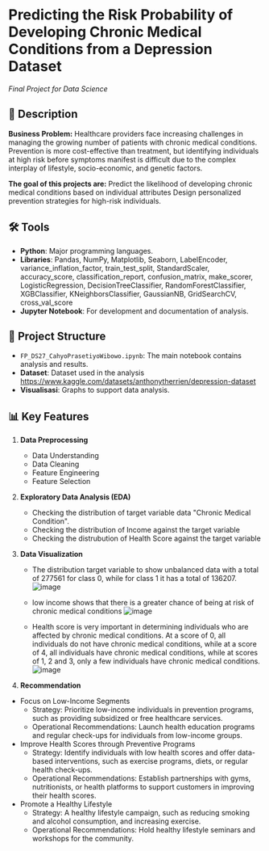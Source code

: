 # Predicting the Risk Probability of Developing Chronic Medical Conditions from a Depression Dataset
_Final Project for Data Science_

## 📜 Description 
**Business Problem:**
Healthcare providers face increasing challenges in managing the growing number of patients with chronic medical conditions. Prevention is more cost-effective than treatment, but identifying individuals at high risk before symptoms manifest is difficult due to the complex interplay of lifestyle, socio-economic, and genetic factors.

**The goal of this projects are:**
Predict the likelihood of developing chronic medical conditions based on individual attributes
Design personalized prevention strategies for high-risk individuals.  

## 🛠️ Tools  
- **Python**: Major programming languages.  
- **Libraries**: Pandas, NumPy, Matplotlib, Seaborn, LabelEncoder, variance_inflation_factor, train_test_split,
                 StandardScaler, accuracy_score, classification_report, confusion_matrix, make_scorer,
                 LogisticRegression, DecisionTreeClassifier, RandomForestClassifier, XGBClassifier, KNeighborsClassifier,
                 GaussianNB, GridSearchCV, cross_val_score  
- **Jupyter Notebook**: For development and documentation of analysis.  

## 📂 Project Structure 
- `FP_DS27_CahyoPrasetiyoWibowo.ipynb`: The main notebook contains analysis and results.  
- **Dataset**: Dataset used in the analysis https://www.kaggle.com/datasets/anthonytherrien/depression-dataset   
- **Visualisasi**: Graphs to support data analysis.  

## 📊 Key Features  
1. **Data Preprocessing**
   - Data Understanding
   - Data Cleaning
   - Feature Engineering
   - Feature Selection  

2. **Exploratory Data Analysis (EDA)**  
   - Checking the distribution of target variable data "Chronic Medical Condition".
   - Checking the distribution of Income against the target variable
   - Checking the distrubution of Health Score against the target variable

3. **Data Visualization**  
   - The distribution target variable to show unbalanced data with a total of 277561 for class 0, while for class 1 it has a total of 136207.
     ![image](https://github.com/user-attachments/assets/2448c35f-21b3-49ef-a744-c5e021676eb5)

   - low income shows that there is a greater chance of being at risk of chronic medical conditions
     ![image](https://github.com/user-attachments/assets/4e6aefd0-184d-453c-bd21-0d61eb793983)

   - Health score is very important in determining individuals who are affected by chronic medical conditions. At a score of 0, all individuals do not have chronic medical conditions, while at a score of 4, all individuals have chronic medical conditions, while at scores of 1, 2 and 3, only a few individuals have chronic medical conditions.
     ![image](https://github.com/user-attachments/assets/18b781fe-5e48-4f63-8bdb-99a337379a76)

4. **Recommendation**

* Focus on Low-Income Segments
    * Strategy:
      Prioritize low-income individuals in prevention programs, such as providing subsidized or free healthcare services.
    * Operational Recommendations:
      Launch health education programs and regular check-ups for individuals from low-income groups.
* Improve Health Scores through Preventive Programs
    * Strategy:
      Identify individuals with low health scores and offer data-based interventions, such as exercise programs, diets, or regular health check-ups.
    * Operational Recommendations:
      Establish partnerships with gyms, nutritionists, or health platforms to support customers in improving their health scores.
* Promote a Healthy Lifestyle
    * Strategy:
      A healthy lifestyle campaign, such as reducing smoking and alcohol consumption, and increasing exercise.
    * Operational Recommendations:
      Hold healthy lifestyle seminars and workshops for the community. 
